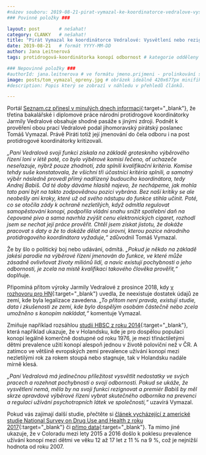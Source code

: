 ```yaml
---
#název souboru: 2019-08-21-pirat-vymazal-ke-koordinatorce-vedralove-vysvetleni-nebo-rezignace.md
### Povinné položky ###

layout: post       # nešahat!
category: CLANKY   # nešahat!
title: "Pirát Vymazal ke koordinátorce Vedralové: Vysvětlení nebo rezignace"
date: 2019-08-21   # formát YYYY-MM-DD
author: Jana Leitnerová
tags: protidrogová-koordinátorka konopí odbornost # kategorie odděleny mezerami, např. volby zemědělství životní-prostředí piráti (viz https://jihomoravsky.pirati.cz/tags/)

### Nepovinné položky ###
#authorId: jana.leitnerova # ve formátu jmeno.prijmeni - prolinkování s profilem přes uid
image: posts/tom_vymazal_opreny.jpg # obrázek ideálně 420x677px minifikovaný přes https://tinypng.com/
#description: Popis který se zobrazí v náhledu v přehledů článků.

---
```


Portál [Seznam.cz přinesl v minulých dnech informaci](https://www.seznamzpravy.cz/clanek/kauza-plagiatorstvi-pokracuje-problem-ma-vladni-protidrogova-koordinatorka-68707){:target="_blank"}, že třetina bakalářské i diplomové práce národní protidrogové koordinátorky Jarmily Vedralové obsahuje shodné pasáže s jinými zdroji. Podnět k prověření obou prací Vedralové podal jihomoravský pirátský poslanec Tomáš Vymazal. Právě Piráti totiž její jmenování do čela odboru i na post protidrogové koordinátorky kritizovali. 

*„Paní Vedralová svoji funkci získala na základě groteskního výběrového řízení loni v létě poté, co bylo výběrové komisi řečeno, ať uchazeče neseřazuje, nýbrž pouze zhodnotí, zda splnili kvalifikační kritéria. Komise tehdy suše konstatovala, že všichni tři účastníci kritéria splnili, a samotný výběr následně provedl přímý nadřízený budoucího koordinátora, tedy Andrej Babiš. Od té doby dáváme hlasitě najevo, že nechápeme, jak mohla tato paní být na takto zodpovědnou pozici vybrána. Bez naší kritiky se ale neobešly ani kroky, které už od svého nástupu do funkce stihla učinit. Poté, co se otočila zády k ochraně nezletilých, když odmítla regulovat samopěstování konopí, podpořila vládní snahu snížit spotřební daň na čepované pivo a sama navrhla zvýšit cenu elektronických cigaret, rozhodl jsem se nechat její práce prověřit. Chtěl jsem získat jistotu, že dokáže pracovat s daty a že to dokáže dělat na úrovni, kterou pozice národního protidrogového koordinátora vyžaduje,“* zdůvodnil Tomáš Vymazal. 

Že by šlo o politický boj nebo udávání, odmítá. *„Pokud je někdo na základě jakési parodie na výběrové řízení jmenován do funkce, ve které může zásadně ovlivňovat životy miliónů lidí, a navíc existují pochybnosti o jeho odbornosti, je zcela na místě kvalifikaci takového člověka prověřit,“* doplňuje.

Připomíná přitom výroky Jarmily Vedralové z prosince 2018, kdy [v rozhovoru pro HN](https://domaci.ihned.cz/c1-66408360-otevrene-nesouhlasim-s-legalizaci-konopi-pro-rekreacni-ucely-rika-narodni-protidrogova-koordinatorka-vedralova){:target="_blank"} uvedla, že neexistuje dostatek údajů ze zemí, kde byla legalizace zavedena. *„To přitom není pravda, existují studie, data i zkušenosti ze zemí, kde bylo dospělým osobám částečně nebo zcela umožněno s konopím nakládat,“* komentuje Vymazal.

Zmiňuje například rozsáhlou [studii HBSC z roku 2014](http://www.euro.who.int/__data/assets/pdf_file/0003/303438/HSBC-No.7-Growing-up-unequal-Full-Report.pdf?ua=1){:target="_blank"}, která například ukazuje, že v Holandsku, kde je pro dospělou populaci konopí legálně komerčně dostupné od roku 1976, je mezi třináctiletými dětmi prevalence užití konopí alespoň jednou v životě poloviční než v ČR. A zatímco ve většině evropských zemí prevalence užívání konopí mezi nezletilými rok za rokem stoupá nebo stagnuje, tak v Holandsku nadále mírně klesá. 

*„Paní Vedralová má jedinečnou příležitost vysvětlit nedostatky ve svých pracech a rozehnat pochybnosti o svojí odbornosti. Pokud se ukáže, že vysvětlení nemá, měla by na svoji funkci rezignovat a premiér Babiš by měl skrze opravdové výběrové řízení vybrat skutečného odborníka na prevenci a regulaci užívání psychotropních látek ve společnosti,“* uzavírá Vymazal.

Pokud vás zajímají další studie, přečtěte si [článek vycházející z americké studie National Survey on Drug Use and Health z roku 2017](https://www.washingtonpost.com/news/wonk/wp/2017/12/11/following-marijuana-legalization-teen-drug-use-is-down-in-colorado){:target="_blank"} či [přímo data](https://www.samhsa.gov/data/sites/default/files/NSDUHsaeShortTermCHG2016/NSDUHsaeShortTermCHG2016.html){:target="_blank"}. Ta mimo jiné ukazuje, že v Coloradu mezi lety 2015 a 2016 došlo k poklesu prevalence užívání konopí mezi dětmi ve věku 12 až 17 let z 11 % na 9 %, což je nejnižší hodnota od roku 2007. 
